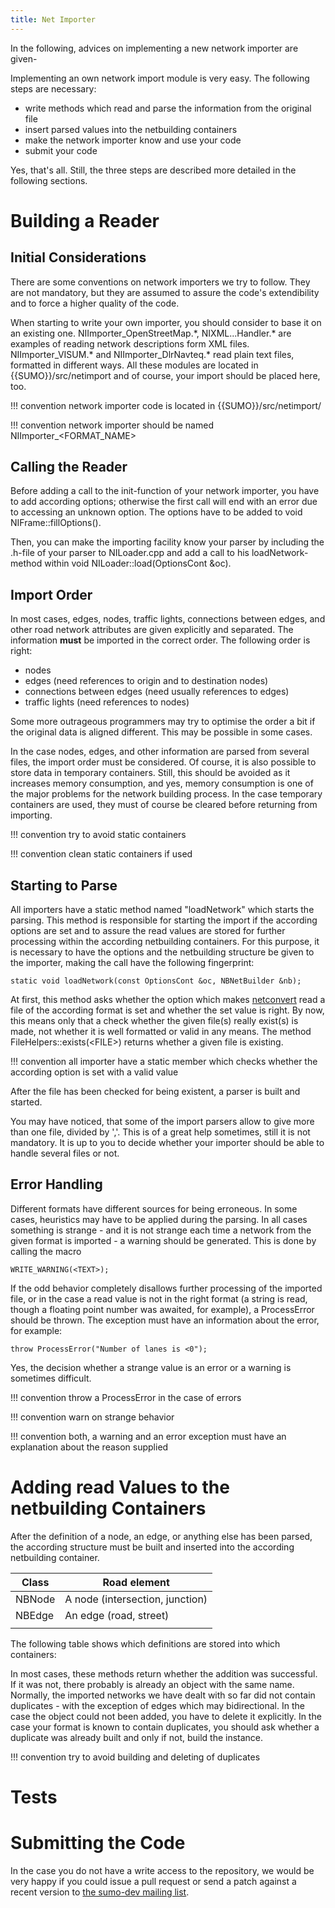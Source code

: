 ```yaml
---
title: Net Importer
---
```


In the following, advices on implementing a new network importer are
given-

Implementing an own network import module is very easy. The following
steps are necessary:

- write methods which read and parse the information from the original
  file
- insert parsed values into the netbuilding containers
- make the network importer know and use your code
- submit your code

Yes, that's all. Still, the three steps are described more detailed in
the following sections.

# Building a Reader

## Initial Considerations

There are some conventions on network importers we try to follow. They
are not mandatory, but they are assumed to assure the code's
extendibility and to force a higher quality of the code.

When starting to write your own importer, you should consider to base it
on an existing one. NIImporter_OpenStreetMap.\*, NIXML...Handler.\* are
examples of reading network descriptions form XML files.
NIImporter_VISUM.\* and NIImporter_DlrNavteq.\* read plain text files,
formatted in different ways. All these modules are located in
{{SUMO}}/src/netimport and of course, your import should be placed here, too.

!!! convention
    network importer code is located in {{SUMO}}/src/netimport/

!!! convention
    network importer should be named NIImporter_<FORMAT_NAME\>

## Calling the Reader

Before adding a call to the init-function of your network importer, you
have to add according options; otherwise the first call will end with an
error due to accessing an unknown option. The options have to be added
to void NIFrame::fillOptions().

Then, you can make the importing facility know your parser by including
the .h-file of your parser to NILoader.cpp and add a call to his
loadNetwork-method within void NILoader::load(OptionsCont &oc).

## Import Order

In most cases, edges, nodes, traffic lights, connections between edges,
and other road network attributes are given explicitly and separated.
The information **must** be imported in the correct order. The following
order is right:

- nodes
- edges (need references to origin and to destination nodes)
- connections between edges (need usually references to edges)
- traffic lights (need references to nodes)

Some more outrageous programmers may try to optimise the order a bit if
the original data is aligned different. This may be possible in some
cases.

In the case nodes, edges, and other information are parsed from several
files, the import order must be considered. Of course, it is also
possible to store data in temporary containers. Still, this should be
avoided as it increases memory consumption, and yes, memory consumption
is one of the major problems for the network building process. In the
case temporary containers are used, they must of course be cleared
before returning from importing.

!!! convention
    try to avoid static containers

!!! convention
    clean static containers if used

## Starting to Parse

All importers have a static method named "loadNetwork" which starts the
parsing. This method is responsible for starting the import if the
according options are set and to assure the read values are stored for
further processing within the according netbuilding containers. For this
purpose, it is necessary to have the options and the netbuilding
structure be given to the importer, making the call have the following
fingerprint:

```
static void loadNetwork(const OptionsCont &oc, NBNetBuilder &nb);
```

At first, this method asks whether the option which makes
[netconvert](../../netconvert.md) read a file of the according format
is set and whether the set value is right. By now, this means only that
a check whether the given file(s) really exist(s) is made, not whether
it is well formatted or valid in any means. The method
FileHelpers::exists(<FILE\>) returns whether a given file is existing.

!!! convention
    all importer have a static member which checks whether the according option is set with a valid value

After the file has been checked for being existent, a parser is built
and started.

You may have noticed, that some of the import parsers allow to give more
than one file, divided by ','. This is of a great help sometimes, still
it is not mandatory. It is up to you to decide whether your importer
should be able to handle several files or not.

## Error Handling

Different formats have different sources for being erroneous. In some
cases, heuristics may have to be applied during the parsing. In all
cases something is strange - and it is not strange each time a network
from the given format is imported - a warning should be generated. This
is done by calling the macro

```
WRITE_WARNING(<TEXT>);
```

If the odd behavior completely disallows further processing of the
imported file, or in the case a read value is not in the right format (a
string is read, though a floating point number was awaited, for
example), a ProcessError should be thrown. The exception must have an
information about the error, for example:

```
throw ProcessError("Number of lanes is <0");
```

Yes, the decision whether a strange value is an error or a warning is
sometimes difficult.

!!! convention
    throw a ProcessError in the case of errors

!!! convention
    warn on strange behavior

!!! convention
    both, a warning and an error exception must have an explanation about the reason supplied

# Adding read Values to the netbuilding Containers

After the definition of a node, an edge, or anything else has been
parsed, the according structure must be built and inserted into the
according netbuilding container.

| Class  | Road element                    |
| ------ | ------------------------------- |
| NBNode | A node (intersection, junction) |
| NBEdge | An edge (road, street)          |
|        |                                 |

The following table shows which definitions are stored into which
containers:

In most cases, these methods return whether the addition was successful.
If it was not, there probably is already an object with the same name.
Normally, the imported networks we have dealt with so far did not
contain duplicates - with the exception of edges which may
bidirectional. In the case the object could not been added, you have to
delete it explicitly. In the case your format is known to contain
duplicates, you should ask whether a duplicate was already built and
only if not, build the instance.

!!! convention
    try to avoid building and deleting of duplicates

# Tests

# Submitting the Code

In the case you do not have a write access to the repository, we would
be very happy if you could issue a pull request or send a patch against
a recent version to [the sumo-dev mailing list](../../Contact.md).